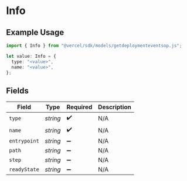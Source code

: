 # Info

## Example Usage

```typescript
import { Info } from "@vercel/sdk/models/getdeploymenteventsop.js";

let value: Info = {
  type: "<value>",
  name: "<value>",
};
```

## Fields

| Field              | Type               | Required           | Description        |
| ------------------ | ------------------ | ------------------ | ------------------ |
| `type`             | *string*           | :heavy_check_mark: | N/A                |
| `name`             | *string*           | :heavy_check_mark: | N/A                |
| `entrypoint`       | *string*           | :heavy_minus_sign: | N/A                |
| `path`             | *string*           | :heavy_minus_sign: | N/A                |
| `step`             | *string*           | :heavy_minus_sign: | N/A                |
| `readyState`       | *string*           | :heavy_minus_sign: | N/A                |